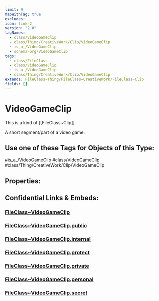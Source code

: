 ```yaml
---
limit: 9
mapWithTag: true
excludes: 
icon: link-2
version: "2.0"
tagNames:
  - class/VideoGameClip
  - class/Thing/CreativeWork/Clip/VideoGameClip
  - is_a_/VideoGameClip
  - schema-org/VideoGameClip
tags:
  - class/FileClass
  - class/VideoGameClip
  - is_a_/VideoGameClip
  - class/Thing/CreativeWork/Clip/VideoGameClip
extends: FileClass~Thing/FileClass~CreativeWork/FileClass~Clip
fields: []
---
```


# VideoGameClip
This is a kind of [[FileClass~Clip]]

A short segment/part of a video game.


## Use one of these Tags for Objects of this Type:

#is_a_/VideoGameClip
#class/VideoGameClip
#class/Thing/CreativeWork/Clip/VideoGameClip

## Properties:


## Confidential Links & Embeds: 

### [FileClass~VideoGameClip](/_Standards/fileClass/FileClass~Thing/FileClass~CreativeWork/FileClass~Clip/FileClass~VideoGameClip.md) 

### [FileClass~VideoGameClip.public](/_public/fileClass/FileClass~Thing/FileClass~CreativeWork/FileClass~Clip/FileClass~VideoGameClip.public.md) 

### [FileClass~VideoGameClip.internal](/_internal/fileClass/FileClass~Thing/FileClass~CreativeWork/FileClass~Clip/FileClass~VideoGameClip.internal.md) 

### [FileClass~VideoGameClip.protect](/_protect/fileClass/FileClass~Thing/FileClass~CreativeWork/FileClass~Clip/FileClass~VideoGameClip.protect.md) 

### [FileClass~VideoGameClip.private](/_private/fileClass/FileClass~Thing/FileClass~CreativeWork/FileClass~Clip/FileClass~VideoGameClip.private.md) 

### [FileClass~VideoGameClip.personal](/_personal/fileClass/FileClass~Thing/FileClass~CreativeWork/FileClass~Clip/FileClass~VideoGameClip.personal.md) 

### [FileClass~VideoGameClip.secret](/_secret/fileClass/FileClass~Thing/FileClass~CreativeWork/FileClass~Clip/FileClass~VideoGameClip.secret.md)

